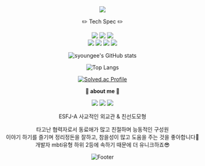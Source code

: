   <div align="center">
  <img src="https://capsule-render.vercel.app/api?type=Rounded&color=auto&height=200&section=header&text=SunYoung%20Hwang&fontSize=50" />
  </br>
  <p align="center">
    ✏️ Tech Spec ✏️<br/>
    <p align="center">
      <img src="https://img.shields.io/badge/Node.js-339933?style=flat&logo=Node.js&logoColor=white"/>
       <img src="https://img.shields.io/badge/React-61DAFB?style=flat&logo=React&logoColor=white"/>
      <img src="https://img.shields.io/badge/Javscript-F7DF1E?style=flat&logo=Javascript&logoColor=white"/>
      </br>
      <img src="https://img.shields.io/badge/MySQL-4479A1?style=flat&logo=MySQL&logoColor=white"/>
      <img src="https://img.shields.io/badge/Docker-2496ED?style=flat&logo=Docker&logoColor=white"/>
      <img src="https://img.shields.io/badge/Amazon RDS-527FFF?style=flat&logo=Amazon RDS&logoColor=white"/>
      <img src="https://img.shields.io/badge/Amazon EC2-FF9900?style=flat&logo=Amazon EC2S&logoColor=white"/>
    </p>

![syoungee's GitHub stats](https://github-readme-stats.vercel.app/api?username=syoungee&show_icons=true&theme=cobalt)

![Top Langs](https://github-readme-stats.vercel.app/api/top-langs/?username=syoungee&layout=Demo&theme=cobalt)

[![Solved.ac Profile](http://mazassumnida.wtf/api/v2/generate_badge?boj=syoungee)](https://solved.ac/syoungee/)

<b>🧸 about me 🧸</b>

<a href="https://velog.io/@syoungee"> <img src="https://img.shields.io/badge/velog-20C997?style=flat&logo=velog&logoColor=white"/></a> <a href="https://www.notion.so/Resume-2022-ver-0ad4bd9f521b48bf94c4aa76e4abfaec"><img src="https://img.shields.io/badge/notion-000000?style=flat&logo=notion&logoColor=white"/></a> <a href= "mailto:sunyoungah69@gmail.com" ><img src="https://img.shields.io/badge/gmail-EA4335?style=flat&logo=gmail&logoColor=white"/></a>

ESFJ-A
사교적인 외교관 & 친선도모형</br>

타고난 협력자로서 동료애가 많고 친절하며 능동적인 구성원 </br>
이야기 하기를 즐기며 정리정돈을 잘하고, 참을성이 많고 도움을 주는 것을 좋아합니다🤍</br>
개발자 mbti유형 하위 2등에 속하기 때문에 더 유니크하죠😎

![Footer](https://capsule-render.vercel.app/api?type=waving&color=auto&height=200&section=footer)

</div>
